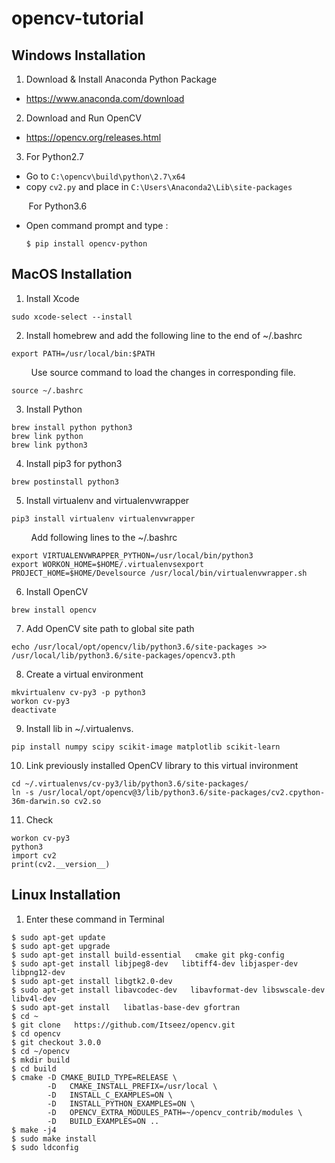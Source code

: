 # opencv-tutorial
## Windows Installation
1. Download & Install Anaconda Python Package
  - https://www.anaconda.com/download
2. Download and Run OpenCV
  - https://opencv.org/releases.html
3. For Python2.7
  * Go to ```C:\opencv\build\python\2.7\x64```
  * copy ```cv2.py``` and place in ```C:\Users\Anaconda2\Lib\site-packages```

&nbsp;&nbsp;&nbsp;&nbsp;&nbsp;&nbsp;&nbsp;For Python3.6
  * Open command prompt and type :
    ```
    $ pip install opencv-python
    ```
## MacOS Installation
1. Install Xcode
  ```
  sudo xcode-select --install
  ```
2. Install homebrew and add the following line to the end of ~/.bashrc
  ```
  export PATH=/usr/local/bin:$PATH
  ```
&nbsp;&nbsp;&nbsp;&nbsp;&nbsp;&nbsp;&nbsp; Use source command to load the changes in corresponding file.
  ```
  source ~/.bashrc
  ```
3. Install Python
  ```
  brew install python python3
  brew link python
  brew link python3
  ```
4. Install pip3 for python3 
  ```
  brew postinstall python3
  ```
5. Install virtualenv and virtualenvwrapper
  ```
  pip3 install virtualenv virtualenvwrapper
  ```
&nbsp;&nbsp;&nbsp;&nbsp;&nbsp;&nbsp;&nbsp; Add following lines to the ~/.bashrc
  ```
  export VIRTUALENVWRAPPER_PYTHON=/usr/local/bin/python3
  export WORKON_HOME=$HOME/.virtualenvsexport
  PROJECT_HOME=$HOME/Develsource /usr/local/bin/virtualenvwrapper.sh
  ```
6. Install OpenCV
  ```
  brew install opencv
  ```
7. Add OpenCV site path to global site path
  ```
  echo /usr/local/opt/opencv/lib/python3.6/site-packages >> /usr/local/lib/python3.6/site-packages/opencv3.pth
  ```
8. Create a virtual environment
  ```
  mkvirtualenv cv-py3 -p python3
  workon cv-py3
  deactivate
  ```
9. Install lib in ~/.virtualenvs.
  ```
  pip install numpy scipy scikit-image matplotlib scikit-learn
  ```
10. Link previously installed OpenCV library to this virtual invironment
  ```
  cd ~/.virtualenvs/cv-py3/lib/python3.6/site-packages/
  ln -s /usr/local/opt/opencv@3/lib/python3.6/site-packages/cv2.cpython-36m-darwin.so cv2.so
  ```
11. Check
  ```
  workon cv-py3
  python3
  import cv2
  print(cv2.__version__)
  ```

## Linux Installation
1. Enter these command in Terminal
  ```
  $ sudo apt-get update 
  $ sudo apt-get upgrade 
  $ sudo apt-get install build-essential   cmake git pkg-config 
  $ sudo apt-get install libjpeg8-dev   libtiff4-dev libjasper-dev libpng12-dev 
  $ sudo apt-get install libgtk2.0-dev 
  $ sudo apt-get install libavcodec-dev   libavformat-dev libswscale-dev libv4l-dev 
  $ sudo apt-get install   libatlas-base-dev gfortran 
  $ cd ~ 
  $ git clone   https://github.com/Itseez/opencv.git 
  $ cd opencv 
  $ git checkout 3.0.0 
  $ cd ~/opencv 
  $ mkdir build 
  $ cd build 
  $ cmake -D CMAKE_BUILD_TYPE=RELEASE \ 
          -D   CMAKE_INSTALL_PREFIX=/usr/local \ 
          -D   INSTALL_C_EXAMPLES=ON \ 
          -D   INSTALL_PYTHON_EXAMPLES=ON \ 
          -D   OPENCV_EXTRA_MODULES_PATH=~/opencv_contrib/modules \        
          -D   BUILD_EXAMPLES=ON .. 
  $ make -j4
  $ sudo make install
  $ sudo ldconfig
  ```
